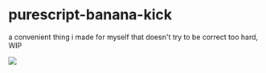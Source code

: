 # purescript-banana-kick
a convenient thing i made for myself that doesn't try to be correct too hard, WIP

![](https://i.imgur.com/ZVz1Rgq.png)
